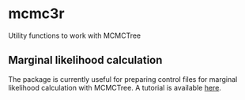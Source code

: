 # mcmc3r
Utility functions to work with MCMCTree

## Marginal likelihood calculation
The package is currently useful for preparing control files for marginal likelihood calculation with MCMCTree. A tutorial is available [here](https://dosreislab.github.io/2017/10/24/marginal-likelihood-mcmc3r.html).
